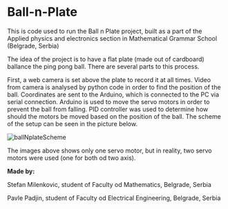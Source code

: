 # Ball-n-Plate
This is code used to run the Ball n Plate project, built as a part of the Applied physics and electronics section in Mathematical Grammar School (Belgrade, Serbia)

The idea of the project is to have a flat plate (made out of cardboard) ballance the ping pong ball. There are several parts to this process.

First, a web camera is set above the plate to record it at all times. Video from camera is analysed by python code in order to find the position of the ball. Coordinates are sent to the Arduino, which is connected to the PC via serial connection. Arduino is used to move the servo motors in order to prevent the ball from falling. PID controller was used to determine how should the motors be moved based on the position of the ball. The scheme of the setup can be seen in the picture below.

![ballNplateScheme](https://user-images.githubusercontent.com/43354887/108540273-470a5680-72e1-11eb-90b6-7cf6faab0e16.png)


The images above shows only one servo motor, but in reality, two servo motors were used (one for both od two axis).

**Made by:**

Stefan Milenkovic, student of Faculty od Mathematics, Belgrade, Serbia

Pavle Padjin, student of Faculty od Electrical Engineering, Belgrade, Serbia
